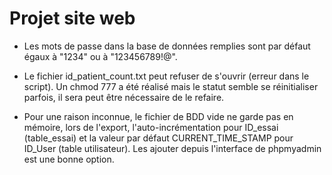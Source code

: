 # Projet site web

- Les mots de passe dans la base de données remplies sont par défaut égaux à "1234" ou à "123456789!@".

- Le fichier id_patient_count.txt peut refuser de s'ouvrir (erreur dans le script). Un chmod 777 a été réalisé mais le statut semble se réinitialiser parfois, il sera peut être nécessaire de le refaire.

- Pour une raison inconnue, le fichier de BDD vide ne garde pas en mémoire, lors de l'export, l'auto-incrémentation pour ID_essai (table_essai) et la valeur par défaut CURRENT_TIME_STAMP pour ID_User (table utilisateur). Les ajouter depuis l'interface de phpmyadmin est une bonne option.
